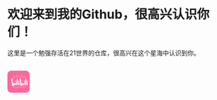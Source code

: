 <h1>欢迎来到我的Github，很高兴认识你们！</h1>
<span>这里是一个勉强存活在21世界的仓库，很高兴在这个星海中认识到你。</span><br><br>
<p><a href=“https://space.bilibili.com/396557587”><img src="image/bilibili.png" alt="SunCosmos" width="50" height="50"></a></p>

